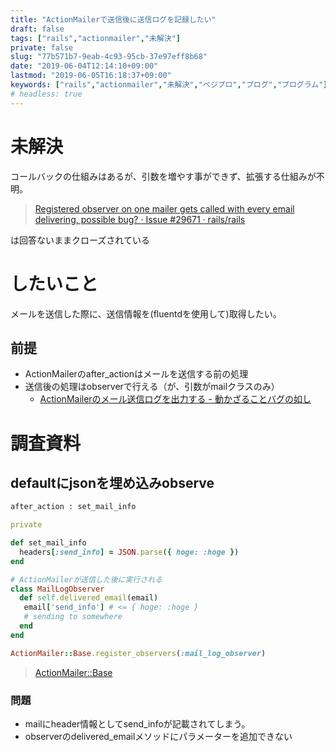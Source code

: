 ```yaml
---
title: "ActionMailerで送信後に送信ログを記録したい"
draft: false
tags: ["rails","actionmailer","未解決"]
private: false
slug: "77b571b7-9eab-4c93-95cb-37e97eff8b68"
date: "2019-06-04T12:14:10+09:00"
lastmod: "2019-06-05T16:18:37+09:00"
keywords: ["rails","actionmailer","未解決","ベジプロ","プログ","プログラム"]
# headless: true
---
```


# 未解決
コールバックの仕組みはあるが、引数を増やす事ができず、拡張する仕組みが不明。

> [Registered observer on one mailer gets called with every email delivering, possible bug? · Issue #29671 · rails/rails](https://github.com/rails/rails/issues/29671)

は回答ないままクローズされている

# したいこと
メールを送信した際に、送信情報を(fluentdを使用して)取得したい。

## 前提
* ActionMailerのafter_actionはメールを送信する前の処理
* 送信後の処理はobserverで行える（が、引数がmailクラスのみ）
  * [ActionMailerのメール送信ログを出力する - 動かざることバグの如し](http://thr3a.hatenablog.com/entry/20180511/1526013675)

# 調査資料
## defaultにjsonを埋め込みobserve
```rb:app/mailers/hoge_mailer.rb
after_action : set_mail_info

private

def set_mail_info
  headers[:send_info] = JSON.parse({ hoge: :hoge })
end
```
```rb:config/initializers/mail_log_observer.rb
# ActionMailerが送信した後に実行される
class MailLogObserver
  def self.delivered_email(email)
   email['send_info'] # <= { hoge: :hoge }
   # sending to somewhere
  end
end

ActionMailer::Base.register_observers(:mail_log_observer)
```

> [ActionMailer::Base](https://api.rubyonrails.org/v5.2.3/classes/ActionMailer/Base.html)

### 問題
* mailにheader情報としてsend_infoが記載されてしまう。
* observerのdelivered_emailメソッドにパラメーターを追加できない

